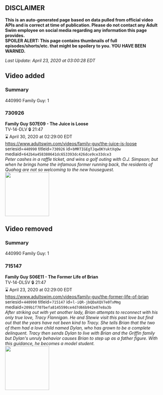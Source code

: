 ## DISCLAIMER
**This is an auto-generated page based on data pulled from official video APIs and is correct at time of publication. Please do not contact any Adult Swim employee on social media regarding any information this page provides.**  
**SPOILER ALERT: This page contains thumbnails of full episodes/shorts/etc. that might be spoilery to you. YOU HAVE BEEN WARNED.**  

_Last Update: April 23, 2020 at 03:00:28 EDT_
## Video added
### Summary
440990 Family Guy: 1  
### 730926
**Family Guy S07E09 - The Juice is Loose**  
TV-14-DLV 🔒 21:47  
⌛ April 30, 2020 at 02:29:00 EDT  
https://www.adultswim.com/videos/family-guy/the-juice-is-loose  
seriesid=`440990` titleid=`730926` id=`bMRTIGEgTJqwOKYuktXqOw` mediaid=`642b4a458380641dc653393dc426dce9ce33dce3`  
_Peter cashes in a raffle ticket, and wins a golf outing with O.J. Simpson; but when he brings home the infamous former running back, the residents of Quahog are not so welcoming to the new houseguest._  
<a href="https://i.cdn.turner.com/asfix/repository//8a25c3920eaf5fa6010eaffb99c438bf/thumbnail_7851473053617014718.jpg"><img src="https://i.cdn.turner.com/asfix/repository//8a25c3920eaf5fa6010eaffb99c438bf/thumbnail_7851473053617014718.jpg" height="144px" /></a>
## Video removed
### Summary
440990 Family Guy: 1  
### 715147
**Family Guy S06E11 - The Former Life of Brian**  
TV-14-DLSV 🔒 21:47  
⌛ April 23, 2020 at 02:29:00 EDT  
https://www.adultswim.com/videos/family-guy/the-former-life-of-brian  
seriesid=`440990` titleid=`715147` id=`l-iQR-jbQDaXQV7e0TxMmg` mediaid=`209b1f707befa8145590ce4d7d66b942e07e8a3b`  
_After striking out with yet another lady, Brian attempts to reconnect with his only true love, Tracy Flannigan.  He and Stewie visit this past love but find out that the years have not been kind to Tracy. She tells Brian that the two of them had a love child named Dylan, who has grown to be a complete delinquent. Tracy then sends Dylan to live with Brian and the Griffin family but Dylan's unruly behavior causes Brian to step up as a father figure. With this guidance, he becomes a model student._  
<a href="https://i.cdn.turner.com/asfix/repository//8a25c3920eaf5fa6010eaffb99c438bf/thumbnail_2909629671454996742.jpg"><img src="https://i.cdn.turner.com/asfix/repository//8a25c3920eaf5fa6010eaffb99c438bf/thumbnail_2909629671454996742.jpg" height="144px" /></a>
